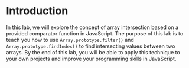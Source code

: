 # Introduction

In this lab, we will explore the concept of array intersection based on a provided comparator function in JavaScript. The purpose of this lab is to teach you how to use `Array.prototype.filter()` and `Array.prototype.findIndex()` to find intersecting values between two arrays. By the end of this lab, you will be able to apply this technique to your own projects and improve your programming skills in JavaScript.
